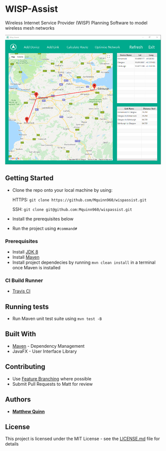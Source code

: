# WISP-Assist

Wireless Internet Service Provider (WISP) Planning Software to model wireless mesh networks

![Alt text](/Preview.png?raw=true "Preview")

## Getting Started

* Clone the repo onto your local machine by using:

    HTTPS: ```git clone https://github.com/Mquinn960/wispassist.git```
    
    SSH: ```git clone git@github.com:Mquinn960/wispassist.git```
   
* Install the prerequisites below
* Run the project using ```#command#```

### Prerequisites

* Install [JDK 8](http://www.oracle.com/technetwork/java/javase/downloads/jdk8-downloads-2133151.html)
* Install [Maven](http://maven.apache.org/download.cgi)
* Install project dependecies by running ```mvn clean install``` in a terminal once Maven is installed

### CI Build Runner

* [Travis CI](https://travis-ci.com/Mquinn960/wispassist)

## Running tests

* Run Maven unit test suite using ```mvn test -B```

## Built With

* [Maven](https://maven.apache.org/) - Dependency Management
* JavaFX - User Interface Library

## Contributing

* Use [Feature Branching](https://www.atlassian.com/git/tutorials/comparing-workflows/feature-branch-workflow) where possible
* Submit Pull Requests to Matt for review

## Authors

* **[Matthew Quinn](http://mquinn.co.uk)**

## License

This project is licensed under the MIT License - see the [LICENSE.md](LICENSE.md) file for details
